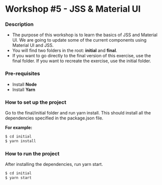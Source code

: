 # Workshop #5 - JSS & Material UI

### Description
- The purpose of this workshop is to learn the basics of JSS and Material UI. We are going to update some of the current components using Material UI and JSS.
- You will find two folders in the root: **initial** and **final**.
- If you want to go directly to the final version of this exercise, use the final folder. If you want to recreate the exercise, use the initial folder.

### Pre-requisites
- Install **Node**
- Install **Yarn**

### How to set up the project
Go to the final/initial folder and run yarn install. This should install all the dependencies specified in the package.json file.

**For example:**
```sh
$ cd initial
$ yarn install
```

### How to run the project
After installing the dependencies, run yarn start.
```sh
$ cd initial
$ yarn start
```